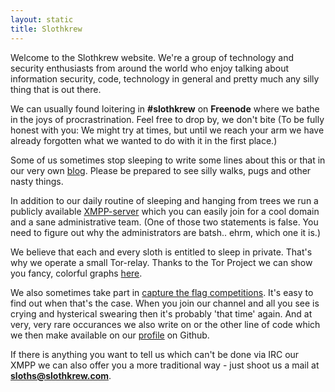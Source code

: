 ```yaml
---
layout: static
title: Slothkrew
---
```

Welcome to the Slothkrew website. We're a group of technology and security
enthusiasts from around the world who enjoy talking about information security,
code, technology in general and pretty much any silly thing that is out there.

We can usually found loitering in **#slothkrew** on **Freenode** where we
bathe in the joys of procrastrination. Feel free to drop by, we don't bite (To
be fully honest with you: We might try at times, but until we reach your arm we
have already forgotten what we wanted to do with it in the first place.)

Some of us sometimes stop sleeping to write some lines about this or that in
our very own [blog](/blog.html). Please be prepared to see silly walks, pugs
and other nasty things.

In addition to our daily routine of sleeping and hanging from trees we run a
publicly available [XMPP-server](/xmpp.html) which you can easily join for a
cool domain and a sane administrative team. (One of those two statements is
false.  You need to figure out why the administrators are batsh.. ehrm, which
one it is.)

We believe that each and every sloth is entitled to sleep in private. That's
why we operate a small Tor-relay. Thanks to the Tor Project we can show you
fancy, colorful graphs
[here](https://globe.torproject.org/#/relay/9E0D530828A39A33FF128A2B65B373D237129B03).

We also sometimes take part in [capture the flag
competitions](https://ctftime.org/team/7621). It's easy to find out when that's
the case. When you join our channel and all you see is crying and hysterical
swearing then it's probably 'that time' again. And at very, very rare
occurances we also write on or the other line of code which we then make
available on our [profile](https://github.com/Slothkrew) on Github.

If there is anything you want to tell us which can't be done via IRC our XMPP
we can also offer you a more traditional way - just shoot us a mail at
**sloths@slothkrew.com**.
